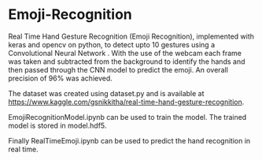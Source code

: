 # Emoji-Recognition
Real Time Hand Gesture Recognition (Emoji Recognition), implemented with keras and opencv on python, to detect upto 10 gestures using a Convolutional Neural Network . With the use of the webcam each frame was taken and subtracted from the background to identify the hands and then passed through the CNN model to predict the emoji. An overall precision of 96% was achieved.

The dataset was created using dataset.py and is available at https://www.kaggle.com/gsnikkitha/real-time-hand-gesture-recognition.

EmojiRecognitionModel.ipynb can be used to train the model. The trained model is stored in model.hdf5.

Finally RealTimeEmoji.ipynb can be used to predict the hand recognition in real time.
